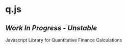 q.js
====

*Work In Progress - Unstable*
---
Javascript Library for Quantitative Finance Calculations


